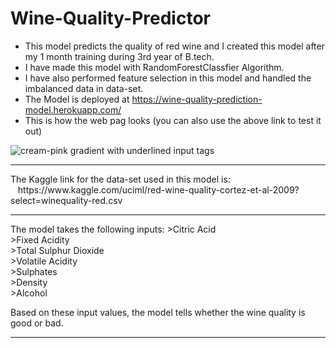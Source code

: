 # Wine-Quality-Predictor

- This model predicts the quality of red wine and I created this model after my 1 month training during 3rd year of B.tech. <br>
- I have made this model with RandomForestClassfier Algorithm. <br>
- I have also performed feature selection in this model and handled the imbalanced data in data-set.  <br>
- The Model is deployed at  https://wine-quality-prediction-model.herokuapp.com/ <br>
- This is how the web pag looks (you can also use the above link to test it out) <br>


 ![cream-pink gradient with underlined input tags](https://user-images.githubusercontent.com/64833579/132032520-75ba043b-a168-4b88-b910-38f74b213719.jpg)


<hr>
The Kaggle link for the data-set used in this model is: <br>
 &nbsp;&nbsp;  https://www.kaggle.com/uciml/red-wine-quality-cortez-et-al-2009?select=winequality-red.csv
<hr>
The model takes the following inputs:
>Citric Acid <br>
>Fixed Acidity <br>
>Total Sulphur Dioxide <br>
>Volatile Acidity <br>
>Sulphates <br>
>Density <br>
>Alcohol <br>

Based on these input values, the model tells whether the wine quality is good or bad.
<hr>

